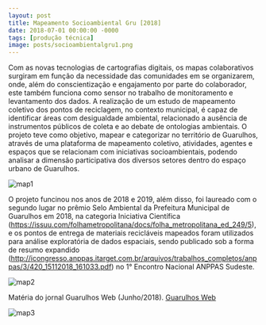 ```yaml
---
layout: post
title: Mapeamento Socioambiental Gru [2018]
date: 2018-07-01 00:00:00 -0000
tags: [produção técnica]
image: posts/socioambientalgru1.png	
---
```


Com as novas tecnologias de cartografias digitais, os mapas colaborativos surgiram em função da necessidade das comunidades em se organizarem, onde, além do conscientização e engajamento por parte do colaborador, este também funciona como sensor no trabalho de monitoramento e levantamento dos dados. A realização de um estudo de mapeamento coletivo dos pontos de reciclagem, no contexto municipal, é capaz de identificar áreas com desigualdade ambiental, relacionado a ausência de instrumentos públicos de coleta e ao debate de ontologias ambientais. O projeto teve como objetivo, mapear e categorizar no território de Guarulhos, através de uma plataforma de mapeamento coletivo, atividades, agentes e espaços que se relacionam com iniciativas socioambientais, podendo analisar a dimensão participativa dos diversos setores dentro do espaço urbano de Guarulhos.

![map1]

O projeto funcinou nos anos de 2018 e 2019, além disso, foi laureado com o segundo lugar no prêmio Selo Ambiental da Prefeitura Municipal de Guarulhos em 2018, na categoria Iniciativa Científica (https://issuu.com/folhametropolitana/docs/folha_metropolitana_ed_249/5), e os pontos de entrega de materiais recicláveis mapeados foram utilizados para análise exploratória de dados espaciais, sendo publicado sob a forma de resumo expandido (http://icongresso.anppas.itarget.com.br/arquivos/trabalhos_completos/anppas/3/420_15112018_161033.pdf) no 1° Encontro Nacional ANPPAS Sudeste.

![map2]

Matéria do jornal Guarulhos Web (Junho/2018). <u><a href="[https://www.guarulhosweb.com.br/noticia.php?nr=283135&t=Universitarios+de+Guarulhos+promovem+mapeamento+socioambiental+colaborativo](https://web.archive.org/web/20221130224629/https://guarulhosweb.com.br/universitarios-de-guarulhos-promovem-mapeamento-socioambiental-colaborativo/)">Guarulhos Web</a></u>

![map3]

[map1]: /assets/img/posts/socioambientalgru2.png "Imagem da ferramenta"
[map2]: /assets/img/posts/socioambientalgru3.png "Imagem da ferramenta"
[map3]: /assets/img/posts/socioambientalgru4.png "Imagem da ferramenta"
